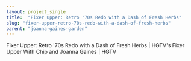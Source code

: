 ```yaml
---
layout: project_single
title:  "Fixer Upper: Retro '70s Redo with a Dash of Fresh Herbs"
slug: "fixer-upper-retro-70s-redo-with-a-dash-of-fresh-herbs"
parent: "joanna-gaines-garden"
---
```

Fixer Upper: Retro '70s Redo with a Dash of Fresh Herbs | HGTV's Fixer Upper With Chip and Joanna Gaines | HGTV